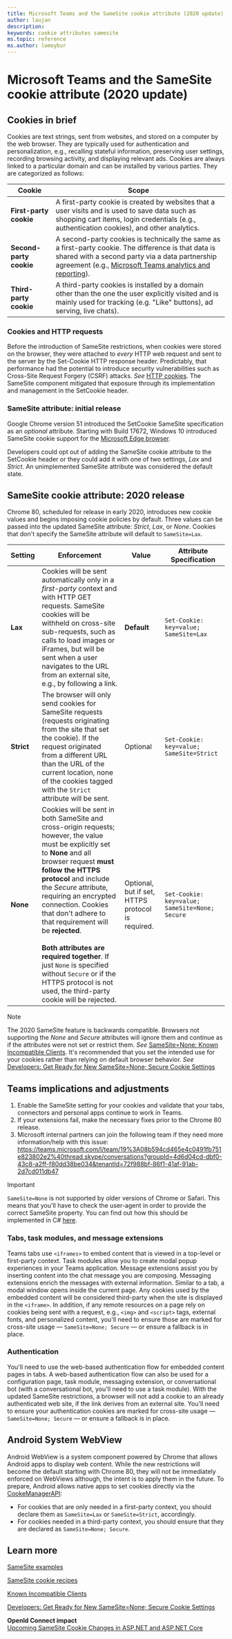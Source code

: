 ```yaml
---
title: Microsoft Teams and the SameSite cookie attribute (2020 update)
author: laujan
description: 
keywords: cookie attributes samesite
ms.topic: reference
ms.author: lomeybur
---
```


# Microsoft Teams and the SameSite cookie attribute (2020 update)

## Cookies in brief

 Cookies are text strings, sent from websites, and stored on a computer by the web browser. They are typically used for authentication and personalization, e.g., recalling stateful information, preserving user settings, recording browsing activity, and displaying relevant ads. Cookies are always linked to a particular domain and can be installed by various parties. They are categorized as follows:

 |Cookie|Scope|
 | ------ | ------ |
 |**First-party cookie**|A first-party cookie is created by websites that a user visits and is used to save data such as shopping cart items, login credentials (e.g., authentication cookies), and other analytics.|
 |**Second-party cookie**|A second-party cookies is technically the same as a first-party  cookie. The difference is that data is shared with a second party via a data partnership agreement (e.g., [Microsoft Teams analytics and reporting](/microsoftteams/teams-analytics-and-reports/teams-reporting-reference)). |
 |**Third-party cookie**|A third-party cookies is installed by a domain other than the one the user explicitly visited and is mainly used for tracking (e.g. "Like" buttons), ad serving, live chats).|

### Cookies and HTTP requests

Before the introduction of SameSite restrictions, when cookies were stored on the browser, they were attached to *every* HTTP web request and sent to the server by the Set-Cookie HTTP response header. Predictably, that performance had the potential to introduce security vulnerabilities such as Cross-Site Request Forgery (CSRF) attacks. *See* [HTTP cookies](https://developer.mozilla.org/docs/Web/HTTP/Cookies). The SameSite component mitigated that exposure through its implementation and management in the SetCookie header.

### SameSite attribute: initial release

Google Chrome version 51 introduced the SetCookie SameSite specification as an *optional* attribute. Starting with Build 17672, Windows 10 introduced SameSite cookie support for the [Microsoft Edge browser](https://blogs.windows.com/msedgedev/2018/05/17/samesite-cookies-microsoft-edge-internet-explorer/).

Developers could opt out of adding the SameSite cookie attribute to the SetCookie header or they could add it with one of two settings, *Lax* and *Strict*. An unimplemented SameSite attribute was considered the default state.

## SameSite cookie attribute: 2020 release

Chrome 80, scheduled for release in early 2020, introduces new cookie values and begins imposing cookie policies by default. Three values can be passed into the updated SameSite attribute: *Strict*, *Lax*, or *None*. Cookies that don't specify the SameSite attribute will default to `SameSite=Lax`.

|Setting | Enforcement | Value |Attribute Specification |
| -------- | ----------- | --------|--------|
| **Lax**  | Cookies will be sent automatically only in a *first-party* context and with HTTP GET requests. SameSite cookies will be withheld on cross-site sub-requests, such as calls to load images or iFrames, but will be sent when a user navigates to the URL from an external site, e.g., by following a link.| **Default** |`Set-Cookie: key=value; SameSite=Lax`|
| **Strict** |The browser will only send cookies for SameSite requests (requests originating from the site that set the cookie). If the request originated from a different URL than the URL of the current location, none of the cookies tagged with the `Strict` attribute will be sent.| Optional |`Set-Cookie: key=value; SameSite=Strict`|
| **None** | Cookies will be sent in both SameSite and cross-origin requests; however, the value must be explicitly set to **None** and all browser request **must follow the HTTPS protocol** and include the *Secure* attribute, requiring an encrypted connection. Cookies that don't adhere to that requirement will be **rejected**. <br/><br/>**Both attributes are required together**. If just `None` is specified without `Secure`  or if the HTTPS protocol is not used, the third-party cookie will be rejected.| Optional, but if set, HTTPS protocol is required. |`Set-Cookie: key=value; SameSite=None; Secure` |

> [!NOTE]
> The 2020 SameSite feature is backwards compatible. Browsers not supporting the *None* and *Secure* attributes will ignore them and continue as if the attributes were not set or restrict them. *See* [SameSite=None: Known Incompatible Clients](https://www.chromium.org/updates/same-site/incompatible-clients). It's recommended that you set the intended use for your cookies rather than relying on default browser behavior. *See* [Developers: Get Ready for New SameSite=None; Secure Cookie Settings](https://blog.chromium.org/2019/10/developers-get-ready-for-new.html)

## Teams implications and adjustments

1. Enable the SameSite setting for your cookies and validate that your tabs, connectors and personal apps continue to work in Teams.
1. If your extensions fail, make the necessary fixes prior to the Chrome 80 release.
1. Microsoft internal partners can join the following team if they need more information/help with this issue: https://teams.microsoft.com/l/team/19%3A08b594cd465e4c0491fb751e823802e2%40thread.skype/conversations?groupId=4d6d04cd-dbf0-43c8-a2ff-f80dd38be034&tenantId=72f988bf-86f1-41af-91ab-2d7cd011db47 

> [!IMPORTANT]
> `SameSite=None` is not supported by  older versions of Chrome or Safari. This means that you'll have to check the user-agent in order to provide the correct SameSite property. You can find out how this should be implemented in C# [here](https://devblogs.microsoft.com/aspnet/upcoming-samesite-cookie-changes-in-asp-net-and-asp-net-core/).

### Tabs, task modules, and message extensions

Teams tabs use `<iframes>` to embed content that is viewed in a top-level or first-party context. Task modules allow you to create modal popup experiences in your Teams application. Message extensions assist you by inserting content into the chat message you are composing. Messaging extensions enrich the messages with external information. Similar to a tab, a modal window opens inside the current page. Any cookies used by the embedded content will be considered third-party when the site is displayed in the `<iframe>`. In addition, if any remote resources on a page rely on cookies being sent with a request, e.g., `<img>` and `<script>` tags, external fonts, and personalized content, you'll need to ensure those are marked for cross-site usage — `SameSite=None; Secure` — or ensure a fallback is in place.

### Authentication

You'll need to use the web-based authentication flow for embedded content pages in tabs. A web-based authentication flow can also be used for a configuration page, task module,  messaging extension, or conversational bot (with a conversational bot, you'll need to use a task module). With the updated SameSite restrictions, a browser will not add a cookie to an already authenticated web site, if the link derives from an external site. You'll need to ensure your authentication cookies are marked for cross-site usage — `SameSite=None; Secure` — or ensure a fallback is in place.

## Android System WebView

Android WebView is a system component powered by Chrome that allows Android apps to display web content. While the new restrictions will become the default starting with Chrome 80, they will not be immediately enforced on WebViews although, the intent is to apply them in the future. To prepare, Android allows native apps to set cookies directly via the [CookeManagerAPI](https://developer.android.com/reference/android/webkit/CookieManager):

* For cookies that are only needed in a first-party context, you should declare them as `SameSite=Lax` or `SameSite=Strict`, accordingly.
* For cookies needed in a third-party context, you should ensure that they are declared as `SameSite=None; Secure`.

## Learn more

[SameSite examples](https://github.com/GoogleChromeLabs/samesite-examples)

[SameSite cookie recipes](https://web.dev/samesite-cookie-recipes/)

[Known Incompatible Clients]( https://www.chromium.org/updates/same-site/incompatible-clients)

[Developers: Get Ready for New SameSite=None; Secure Cookie Settings](https://blog.chromium.org/2019/10/developers-get-ready-for-new.html)

**OpenId Connect impact**   
[Upcoming SameSite Cookie Changes in ASP.NET and ASP.NET Core](https://devblogs.microsoft.com/aspnet/upcoming-samesite-cookie-changes-in-asp-net-and-asp-net-core/)
